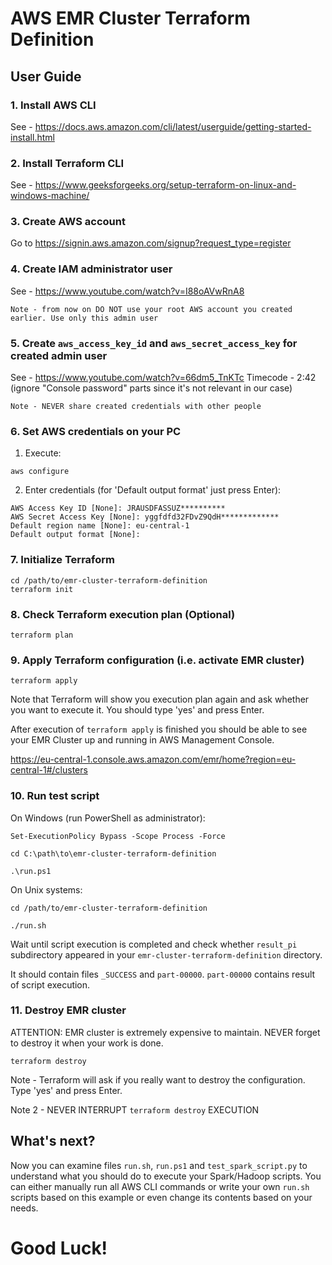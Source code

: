 # AWS EMR Cluster Terraform Definition

## User Guide

### 1. Install AWS CLI
See - https://docs.aws.amazon.com/cli/latest/userguide/getting-started-install.html

### 2. Install Terraform CLI
See - https://www.geeksforgeeks.org/setup-terraform-on-linux-and-windows-machine/

### 3. Create AWS account 
Go to https://signin.aws.amazon.com/signup?request_type=register

### 4. Create IAM administrator user
See - https://www.youtube.com/watch?v=I88oAVwRnA8
```
Note - from now on DO NOT use your root AWS account you created earlier. Use only this admin user 
```

### 5. Create `aws_access_key_id` and `aws_secret_access_key` for created admin user
See - https://www.youtube.com/watch?v=66dm5_TnKTc
Timecode - 2:42 (ignore "Console password" parts since it's not relevant in our case)
```
Note - NEVER share created credentials with other people
```
 
### 6. Set AWS credentials on your PC
1. Execute:
```
aws configure
```
2. Enter credentials (for 'Default output format' just press Enter):
```
AWS Access Key ID [None]: JRAUSDFASSUZ**********
AWS Secret Access Key [None]: yggfdfd32FDvZ9QdH*************
Default region name [None]: eu-central-1
Default output format [None]: 
```

### 7. Initialize Terraform
```shell
cd /path/to/emr-cluster-terraform-definition
terraform init
```

### 8. Check Terraform execution plan (Optional)
```shell
terraform plan
```

### 9. Apply Terraform configuration (i.e. activate EMR cluster)
```shell
terraform apply
```

Note that Terraform will show you execution plan again and ask whether you
want to execute it. You should type 'yes' and press Enter.

After execution of `terraform apply` is finished you should be able to 
see your EMR Cluster up and running in AWS Management Console.

https://eu-central-1.console.aws.amazon.com/emr/home?region=eu-central-1#/clusters

### 10. Run test script
On Windows (run PowerShell as administrator):
```shell
Set-ExecutionPolicy Bypass -Scope Process -Force

cd C:\path\to\emr-cluster-terraform-definition

.\run.ps1
```

On Unix systems:
```shell
cd /path/to/emr-cluster-terraform-definition

./run.sh
```

Wait until script execution is completed and check whether 
`result_pi` subdirectory appeared in your `emr-cluster-terraform-definition` directory.

It should contain files `_SUCCESS` and `part-00000`. `part-00000` contains result of script execution.

### 11. Destroy EMR cluster
ATTENTION: EMR cluster is extremely expensive to maintain. NEVER forget to destroy it when your work is done.

```shell
terraform destroy
```

Note - Terraform will ask if you really want to destroy the configuration. Type 'yes' and press Enter.

Note 2 - NEVER INTERRUPT `terraform destroy` EXECUTION

## What's next?
Now you can examine files `run.sh`, `run.ps1` and `test_spark_script.py` to understand what 
you should do to execute your Spark/Hadoop scripts. You can either manually run all AWS CLI
commands or write your own `run.sh` scripts based on this example or even change its contents
based on your needs.

# Good Luck!